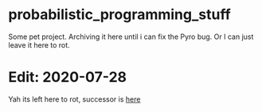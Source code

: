 # probabilistic_programming_stuff
Some pet project. Archiving it here until i can fix the Pyro bug. Or I can just leave it here to rot.

# Edit: 2020-07-28
Yah its left here to rot, successor is [here](https://github.com/ayaz-amin/new_research_project)

